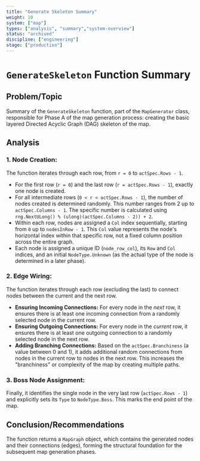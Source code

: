 ```yaml
---
title: "Generate Skeleton Summary"
weight: 10
system: ["map"]
types: ["analysis", "summary","system-overview"]
status: "archived"
discipline: ["engineering"]
stage: ["production"]
---
```


# `GenerateSkeleton` Function Summary

## Problem/Topic

Summary of the `GenerateSkeleton` function, part of the `MapGenerator` class, responsible for Phase A of the map generation process: creating the basic layered Directed Acyclic Graph (DAG) skeleton of the map.

## Analysis

### 1. Node Creation:

The function iterates through each row, from `r = 0` to `actSpec.Rows - 1`.
*   For the first row (`r = 0`) and the last row (`r = actSpec.Rows - 1`), exactly one node is created.
*   For all intermediate rows (`0 < r < actSpec.Rows - 1`), the number of nodes created is determined randomly. This number ranges from 2 up to `actSpec.Columns - 1`. The specific number is calculated using `rng.NextULong() % (ulong)(actSpec.Columns - 2)) + 2`.
*   Within each row, nodes are assigned a `Col` index sequentially, starting from `0` up to `nodesInRow - 1`. This `Col` value represents the node's horizontal index within that specific row, not a fixed column position across the entire graph.
*   Each node is assigned a unique ID (`node_row_col`), its `Row` and `Col` indices, and an initial `NodeType.Unknown` (as the actual type of the node is determined in a later phase).

### 2. Edge Wiring:

The function iterates through each row (excluding the last) to connect nodes between the current and the next row.
*   **Ensuring Incoming Connections:** For every node in the *next* row, it ensures there is at least one incoming connection from a randomly selected node in the current row.
*   **Ensuring Outgoing Connections:** For every node in the *current* row, it ensures there is at least one outgoing connection to a randomly selected node in the next row.
*   **Adding Branching Connections:** Based on the `actSpec.Branchiness` (a value between 0 and 1), it adds additional random connections from nodes in the current row to nodes in the next row. This increases the "branchiness" or complexity of the map by creating multiple paths.

### 3. Boss Node Assignment:

Finally, it identifies the single node in the very last row (`actSpec.Rows - 1`) and explicitly sets its `Type` to `NodeType.Boss`. This marks the end point of the map.

## Conclusion/Recommendations

The function returns a `MapGraph` object, which contains the generated nodes and their connections (edges), forming the structural foundation for the subsequent map generation phases.

